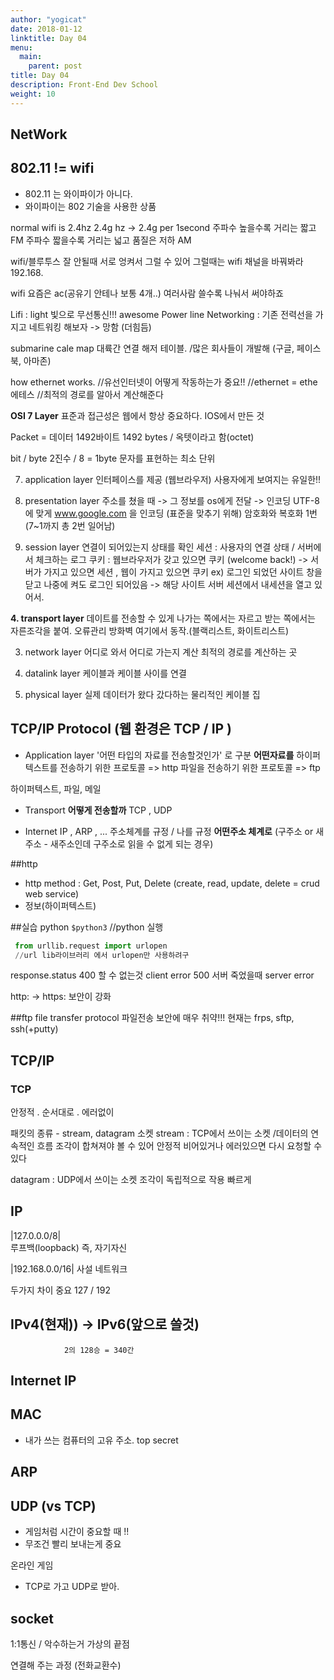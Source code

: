 ```yaml
---
author: "yogicat"
date: 2018-01-12
linktitle: Day 04
menu:
  main:
    parent: post
title: Day 04
description: Front-End Dev School
weight: 10
---
```


## NetWork


## 802.11 != wifi
- 802.11 는 와이파이가 아니다.
- 와이파이는 802 기술을 사용한 상품
 
normal wifi is 2.4hz
2.4g hz -> 2.4g per 1second
주파수 높을수록 거리는 짧고 FM
주파수 짧을수록 거리는 넓고 품질은 저하 AM

wifi/블루투스 잘 안될때 서로 엉켜서 그럴 수 있어
그럴때는 wifi 채널을 바꿔봐라 
192.168.

wifi 요즘은 ac(공유기 안테나 보통 4개..)
여러사람 쓸수록 나눠서 써야하죠


Lifi : light 빛으로 무선통신!!! awesome
Power line Networking : 기존 전력선을 가지고 네트워킹 해보자 
    -> 망함 (더힘듬)


submarine cale map
대륙간 연결 해저 테이블. 
/많은 회사들이 개발해 (구글, 페이스북, 아마존)


how ethernet works.
//유선인터넷이 어떻게 작동하는가 중요!!
//ethernet = ethe에테스 
//최적의 경로를 알아서 계산해준다

**OSI 7 Layer**
표준과 접근성은 웹에서 항상 중요하다.
IOS에서 만든 것

Packet = 데이터 1492바이트
1492 bytes / 옥텟이라고 함(octet)

bit / byte
2진수 / 8 = 1byte 문자를 표현하는 최소 단위


7. application layer
인터페이스를 제공 (웹브라우저)
사용자에게 보여지는 유일한!!

6. presentation layer
주소를 쳤을 때 -> 그 정보를 os에게 전달 -> 인코딩
UTF-8 에 맞게 www.google.com 을 인코딩 (표준을 맞추기 위해)
암호화와 복호화 1번 (7~1까지 총 2번 일어남)

5. session layer
연결이 되어있는지 상태를 확인
세션 : 사용자의 연결 상태 / 서버에서 체크하는 로그
쿠키 : 웹브라우저가 갖고 있으면 쿠키 (welcome back!)
-> 서버가 가지고 있으면 세션 , 웹이 가지고 있으면 쿠키
ex) 로그인 되었던 사이트 창을 닫고 나중에 켜도 로그인 되어있음 
    -> 해당 사이트 서버 세션에서 내세션을 열고 있어서.

**4. transport layer**
데이트를 전송할 수 있게 나가는 쪽에서는 자르고 받는 쪽에서는 자른조각을 붙여.
오류관리
방화벽 여기에서 동작.(블랙리스트, 화이트리스트)

3. network layer
어디로 와서 어디로 가는지 계산
최적의 경로를 계산하는 곳

2. datalink layer
케이블과 케이블 사이를 연결

1. physical layer
실제 데이터가 왔다 갔다하는 물리적인 케이블 
집

## TCP/IP Protocol (웹 환경은 TCP / IP )
- Application layer
'어떤 타입의 자료를 전송할것인가' 로 구분  **어떤자료를**
하이퍼텍스트를 전송하기 위한 프로토콜 => http
파일을 전송하기 위한 프로토콜 => ftp
 
 하이퍼텍스트, 파일, 메일

- Transport **어떻게 전송할까**
TCP , UDP 

- Internet
IP , ARP , ...
주소체계를 규정 / 나를 규정  **어떤주소 체계로**
(구주소 or 새주소 - 새주소인데 구주소로 읽을 수 없게 되는 경우)


##http
- http method : Get, Post, Put, Delete (create, read, update, delete = crud web service)
- 정보(하이퍼텍스트)


##실습
python
`$python3` //python 실행

```py
 from urllib.request import urlopen
 //url lib라이브러리 에서 urlopen만 사용하려구
```
response.status
400 할 수 없는것 client error
500 서버 죽었을때 server error

http: -> https: 보안이 강화


##ftp
file transfer protocol 파일전송
보안에 매우 취약!!!
현재는 frps, sftp, ssh(+putty)

## TCP/IP

### TCP
안정적 . 순서대로 . 에러없이

패킷의 종류 - stream, datagram 소켓
stream : TCP에서 쓰이는 소켓 /데이터의 연속적인 흐름
    조각이 합쳐져야 볼 수 있어
    안정적
    비어있거나 에러있으면 다시 요청할 수 있다

datagram : UDP에서 쓰이는 소켓
    조각이 독립적으로 작용
    빠르게

## IP

|127.0.0.0/8|	
    루프백(loopback) 즉, 자기자신

|192.168.0.0/16|
    사설 네트워크

두가지 차이 중요 127 / 192


## IPv4(현재)) -> IPv6(앞으로 쓸것)
                2의 128승 = 340간


## Internet IP



## MAC
- 내가 쓰는 컴퓨터의 고유 주소. top secret

## ARP


## UDP (vs TCP)
- 게임처럼 시간이 중요할 때 !!
- 무조건 빨리 보내는게 중요

온라인 게임
- TCP로 가고 UDP로 받아.


## socket
1:1통신 / 악수하는거 
가상의 끝점 

연결해 주는 과정 (전화교환수)